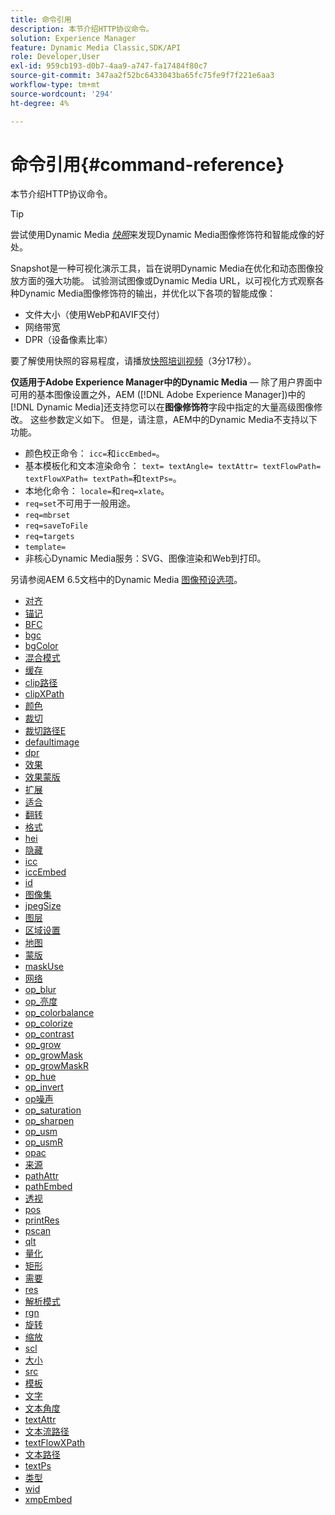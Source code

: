 ```yaml
---
title: 命令引用
description: 本节介绍HTTP协议命令。
solution: Experience Manager
feature: Dynamic Media Classic,SDK/API
role: Developer,User
exl-id: 959cb193-d0b7-4aa9-a747-fa17484f80c7
source-git-commit: 347aa2f52bc6433043ba65fc75fe9f7f221e6aa3
workflow-type: tm+mt
source-wordcount: '294'
ht-degree: 4%

---
```


# 命令引用{#command-reference}

本节介绍HTTP协议命令。

>[!TIP]
>
>尝试使用Dynamic Media [_快照_](https://snapshot.scene7.com/)来发现Dynamic Media图像修饰符和智能成像的好处。
>
> Snapshot是一种可视化演示工具，旨在说明Dynamic Media在优化和动态图像投放方面的强大功能。 试验测试图像或Dynamic Media URL，以可视化方式观察各种Dynamic Media图像修饰符的输出，并优化以下各项的智能成像：
>* 文件大小（使用WebP和AVIF交付）
>* 网络带宽
>* DPR（设备像素比率）
>
>要了解使用快照的容易程度，请播放[快照培训视频](https://experienceleague.adobe.com/docs/experience-manager-learn/assets/dynamic-media/images/dynamic-media-snapshot.html?lang=zh-Hans)（3分17秒）。


**仅适用于Adobe Experience Manager中的Dynamic Media** — 除了用户界面中可用的基本图像设置之外，AEM ([!DNL Adobe Experience Manager])中的[!DNL Dynamic Media]还支持您可以在&#x200B;**图像修饰符**&#x200B;字段中指定的大量高级图像修改。 这些参数定义如下。 但是，请注意，AEM中的Dynamic Media不支持以下功能。

* 颜色校正命令： `icc=`和`iccEmbed=`。
* 基本模板化和文本渲染命令： `text= textAngle= textAttr= textFlowPath= textFlowXPath= textPath=`和`textPs=`。
* 本地化命令： `locale=`和`req=xlate`。
* `req=set`不可用于一般用途。
* `req=mbrset`
* `req=saveToFile`
* `req=targets`
* `template=`
* 非核心Dynamic Media服务：SVG、图像渲染和Web到打印。

<!-- Adobe IS command examples website  http://sj1010010254235.corp.adobe.com/iscommands/ -->

另请参阅AEM 6.5文档中的Dynamic Media [图像预设选项](https://experienceleague.adobe.com/docs/experience-manager-65/assets/dynamic/managing-image-presets.html?lang=zh-Hans#dynamic)。

* [对齐](r-align.md)
* [锚记](r-anchor.md)
* [BFC](r-bfc.md)
* [bgc](r-bgc.md)
* [bgColor](r-bgcolor.md)
* [混合模式](r-blendmode.md)
* [缓存](r-is-http-cache.md)
* [clip路径](r-clippath.md)
* [clipXPath](r-clipxpath.md)
* [颜色](r-color-commandref.md)
* [裁切](r-crop.md)
* [裁切路径E](r-croppath.md)
* [defaultimage](r-is-http-defaultimage.md)
* [dpr](r-dpr.md)
* [效果](r-effect.md)
* [效果蒙版](r-effectmask.md)
* [扩展](r-extend.md)
* [适合](r-fit.md)
* [翻转](r-flip.md)
* [格式](r-is-http-fmt.md)
* [hei](r-is-http-hei.md)
* [隐藏](r-hide.md)
* [icc](r-icc.md)
* [iccEmbed](r-iccembed.md)
* [id](r-id.md)
* [图像集](r-imageset.md)
* [jpegSize](r-jpegsize.md)
* [图层](r-layer.md)
* [区域设置](r-locale.md)
* [地图](r-map.md)
* [蒙版](r-mask.md)
* [maskUse](r-maskuse.md)
* [网络](r-network.md)
* [op_blur](r-op-blur.md)
* [op_亮度](r-op-brightness.md)
* [op_colorbalance](r-op-colorbalance.md)
* [op_colorize](r-op-colorize.md)
* [op_contrast](r-op-contrast.md)
* [op_grow](r-op-grow.md)
* [op_growMask](r-op-growmask.md)
* [op_growMaskR](r-op-growmaskr.md)
* [op_hue](r-op-hue.md)
* [op_invert](r-op-invert.md)
* [op噪声](r-op-noise.md)
* [op_saturation](r-op-saturation.md)
* [op_sharpen](r-op-sharpen.md)
* [op_usm](r-op-usm.md)
* [op_usmR](r-op-usmr.md)
* [opac](r-opac.md)
* [来源](r-origin.md)
* [pathAttr](r-pathattr.md)
* [pathEmbed](r-pathembed.md)
* [透视](r-perspective.md)
* [pos](r-pos.md)
* [printRes](r-printres.md)
* [pscan](r-pscan.md)
* [qlt](r-is-http-qlt.md)
* [量化](r-is-http-quantize.md)
* [矩形](r-rect.md)
* [需要](r-req/r-req.md)
* [res](r-res.md)
* [解析模式](r-is-http-resmode.md)
* [rgn](r-rgn.md)
* [旋转](r-rotate.md)
* [缩放](r-is-http-scale.md)
* [scl](r-scl.md)
* [大小](r-size-reference.md)
* [src](r-src.md)
* [模板](r-template.md)
* [文字](r-text.md)
* [文本角度](r-textangle.md)
* [textAttr](r-textattr.md)
* [文本流路径](r-textflowpath.md)
* [textFlowXPath](r-textflowxpath.md)
* [文本路径](r-textpath.md)
* [textPs](r-textps.md)
* [类型](r-type.md)
* [wid](r-is-http-wid.md)
* [xmpEmbed](r-xmpembed.md)
